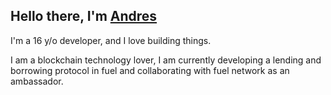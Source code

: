 ## Hello there, I'm [Andres](https://twitter.com/andrwmayorca) 

I'm a 16 y/o developer, and I love building things.

I am a blockchain technology lover, I am currently developing a lending and borrowing protocol in fuel and collaborating with fuel network as an ambassador.
